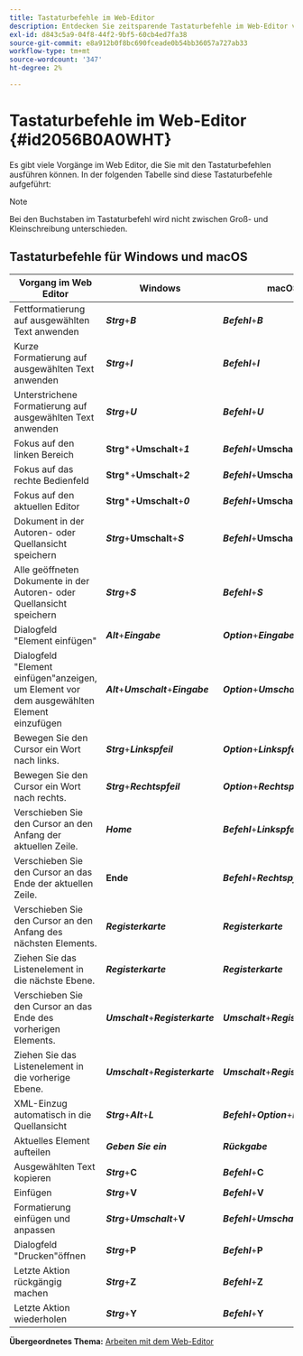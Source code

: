```yaml
---
title: Tastaturbefehle im Web-Editor
description: Entdecken Sie zeitsparende Tastaturbefehle im Web-Editor von AEM Guides.
exl-id: d843c5a9-04f8-44f2-9bf5-60cb4ed7fa38
source-git-commit: e8a912b0f8bc690fceade0b54bb36057a727ab33
workflow-type: tm+mt
source-wordcount: '347'
ht-degree: 2%

---
```


# Tastaturbefehle im Web-Editor {#id2056B0A0WHT}

Es gibt viele Vorgänge im Web Editor, die Sie mit den Tastaturbefehlen ausführen können. In der folgenden Tabelle sind diese Tastaturbefehle aufgeführt:

>[!NOTE]
>
> Bei den Buchstaben im Tastaturbefehl wird nicht zwischen Groß- und Kleinschreibung unterschieden.

## Tastaturbefehle für Windows und macOS

| Vorgang im Web Editor | Windows | macOS |
|-----------------------|-----------------|-----------------|
| Fettformatierung auf ausgewählten Text anwenden | ***Strg***+***B*** | ***Befehl***+***B*** |
| Kurze Formatierung auf ausgewählten Text anwenden | ***Strg***+***I*** | ***Befehl***+***I*** |
| Unterstrichene Formatierung auf ausgewählten Text anwenden | ***Strg***+***U*** | ***Befehl***+***U*** |
| Fokus auf den linken Bereich | **Strg***+**Umschalt**+***1*** | ***Befehl***+**Umschalt**+***1*** |
| Fokus auf das rechte Bedienfeld | **Strg***+**Umschalt**+***2*** | ***Befehl***+**Umschalt**+***2*** |
| Fokus auf den aktuellen Editor | **Strg***+**Umschalt**+***0*** | ***Befehl***+**Umschalt**+***0*** |
| Dokument in der Autoren- oder Quellansicht speichern | ***Strg***+**Umschalt**+***S*** | ***Befehl***+**Umschalt**+***S*** |
| Alle geöffneten Dokumente in der Autoren- oder Quellansicht speichern | ***Strg***+***S*** | ***Befehl***+***S*** |
| Dialogfeld &quot;Element einfügen&quot; | ***Alt***+***Eingabe*** | ***Option***+***Eingabe*** |
| Dialogfeld &quot;Element einfügen&quot;anzeigen, um Element vor dem ausgewählten Element einzufügen | ***Alt***+***Umschalt***+***Eingabe*** | ***Option***+***Umschalt***+***Eingabe*** |
| Bewegen Sie den Cursor ein Wort nach links. | ***Strg***+***Linkspfeil*** | ***Option***+***Linkspfeil*** |
| Bewegen Sie den Cursor ein Wort nach rechts. | ***Strg***+***Rechtspfeil*** | ***Option***+***Rechtspfeil*** |
| Verschieben Sie den Cursor an den Anfang der aktuellen Zeile. | ***Home*** | ***Befehl***+***Linkspfeil*** |
| Verschieben Sie den Cursor an das Ende der aktuellen Zeile. | **Ende** | ***Befehl***+***Rechtspfeil*** |
| Verschieben Sie den Cursor an den Anfang des nächsten Elements. | ***Registerkarte*** | ***Registerkarte*** |
| Ziehen Sie das Listenelement in die nächste Ebene. | ***Registerkarte*** | ***Registerkarte*** |
| Verschieben Sie den Cursor an das Ende des vorherigen Elements. | ***Umschalt***+***Registerkarte*** | ***Umschalt***+***Registerkarte*** |
| Ziehen Sie das Listenelement in die vorherige Ebene. | ***Umschalt***+***Registerkarte*** | ***Umschalt***+***Registerkarte*** |
| XML-Einzug automatisch in die Quellansicht | ***Strg***+***Alt***+***L*** | ***Befehl***+***Option***+***L*** |
| Aktuelles Element aufteilen | ***Geben Sie ein*** | ***Rückgabe*** |
| Ausgewählten Text kopieren | ***Strg***+**C** | ***Befehl***+**C** |
| Einfügen | ***Strg***+**V** | ***Befehl***+**V** |
| Formatierung einfügen und anpassen | ***Strg***+***Umschalt***+**V** | ***Befehl***+***Umschalt***+**V** |
| Dialogfeld &quot;Drucken&quot;öffnen | ***Strg***+**P** | ***Befehl***+**P** |
| Letzte Aktion rückgängig machen | ***Strg***+**Z** | ***Befehl***+**Z** |
| Letzte Aktion wiederholen | ***Strg***+**Y** | ***Befehl***+**Y** |

**Übergeordnetes Thema:** [Arbeiten mit dem Web-Editor](web-editor.md)
